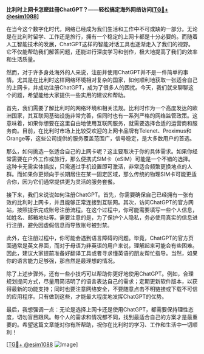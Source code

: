 **比利时上网卡怎麽註冊ChatGPT？——轻松搞定海外网络访问[[TG💪+ @esim1088](https://t.me/s/esim1088)]**

在当今这个数字化时代，网络已经成为我们生活和工作中不可或缺的一部分。无论是在比利时留学、工作还是旅行，拥有一个稳定的上网卡都是十分必要的。而随着人工智能技术的发展，ChatGPT这样的智能对话工具也逐渐走入了我们的视野。它不仅能帮助我们解答问题，还能进行深度学习和创作，极大地提高了我们的效率和生活质量。

然而，对于许多身处海外的人来说，注册并使用ChatGPT并不是一件简单的事情。尤其是在比利时这样网络环境相对复杂的国家，如何顺利地获取一张适合自己的上网卡，并成功注册ChatGPT，成为了很多人的困扰。今天，我们就来聊聊这个问题，希望能给大家提供一些实用的建议和帮助。

首先，我们需要了解比利时的网络环境和相关法规。比利时作为一个高度发达的欧洲国家，其互联网基础设施非常完善，但同时也有一系列严格的网络监管政策。这意味着，如果你想要在这里自由地使用互联网服务，就需要选择合适的运营商和服务商。目前，在比利时市场上比较受欢迎的上网卡品牌有Telenet、Proximus和Orange等，这些公司提供的服务覆盖范围广，信号稳定，是大多数用户的首选。

那么，如何挑选一张适合自己的上网卡呢？这主要取决于你的具体需求。如果你经常需要在户外工作或旅行，那么便携式SIM卡（eSIM）可能是一个不错的选择。这种卡无需实体插拔，只需通过手机设置即可激活，非常适合频繁更换地点的人群。而如果你更倾向于长期居住在某一固定区域，那么传统的物理SIM卡可能更适合你，因为它们通常提供更为灵活的服务套餐。

接下来，我们来说说如何注册ChatGPT。首先，你需要确保自己已经拥有一张有效的比利时上网卡，并且能够正常连接到互联网。其次，访问ChatGPT的官方网站，按照提示完成账号注册流程。在这个过程中，你可能需要填写一些个人信息，如姓名、邮箱地址等。需要注意的是，为了保护个人隐私，务必使用真实的信息进行注册，避免因虚假信息而导致账号被封禁。

此外，在注册过程中，你可能会遇到语言障碍的问题。毕竟，ChatGPT的官方页面通常是英文界面，而对于母语为非英语的用户来说，理解起来可能会有些困难。因此，建议大家提前准备好翻译工具或者寻求懂英语的朋友帮忙指导。当然，如果你的语言能力足够强，那自然是最理想的情况。

除了上述步骤外，还有一些小技巧可以帮助你更好地使用ChatGPT。例如，合理规划提问方式，尽量用简洁明了的语言表达自己的需求；定期更新软件版本，以获得最新的功能支持；同时也要注意网络安全，不要随意点击不明链接或下载不可信的应用程序。只有做到这些，才能最大程度地发挥ChatGPT的优势。

最后，我想强调一点：无论是选择上网卡还是使用ChatGPT，都需要保持理性态度，切勿盲目跟风。每个人的需求和情况都不同，找到最适合自己的方案才是最重要的。希望这篇文章能对你有所帮助，祝你在比利时的学习、工作和生活中一切顺利！

[[TG💪+ @esim1088](https://t.me/s/esim1088) ![Image](https://i.postimg.cc/4NQfJmqS/Snipaste-2025-05-13-00-14-12.png)]